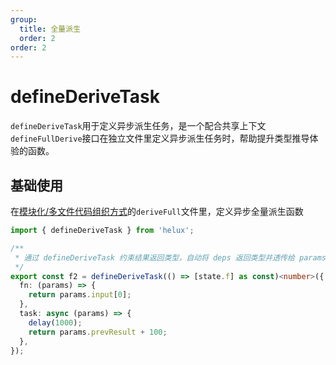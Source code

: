 ```yaml
---
group:
  title: 全量派生
  order: 2
order: 2
---
```


# defineDeriveTask

`defineDeriveTask`用于定义异步派生任务，是一个配合共享上下文`defineFullDerive`接口在独立文件里定义异步派生任务时，帮助提升类型推导体验的函数。

## 基础使用

在[模块化/多文件代码组织方式](/guide/modular#多文件代码组织方式)的`deriveFull`文件里，定义异步全量派生函数

```ts
import { defineDeriveTask } from 'helux';

/**
 * 通过 defineDeriveTask 约束结果返回类型，自动将 deps 返回类型并透传给 params.input
 */
export const f2 = defineDeriveTask(() => [state.f] as const)<number>({
  fn: (params) => {
    return params.input[0];
  },
  task: async (params) => {
    delay(1000);
    return params.prevResult + 100;
  },
});
```
